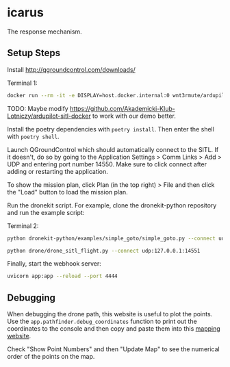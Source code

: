 # icarus
The response mechanism.

## Setup Steps

Install http://qgroundcontrol.com/downloads/

Terminal 1:
```bash
docker run --rm -it -e DISPLAY=host.docker.internal:0 wnt3rmute/ardupilot-sitl ./sim_vehicle.py --out udp:host.docker.internal:14550 --out udp:host.docker.internal:14551 -l 30.455,-103.149,-999,0 --console --map -v ArduCopter -N
```

TODO: Maybe modify https://github.com/Akademicki-Klub-Lotniczy/ardupilot-sitl-docker to work with our demo better.

Install the poetry dependencies with `poetry install`. Then enter the shell with `poetry shell`.

Launch QGroundControl which should automatically connect to the SITL. If it doesn't, do so by going to the Application Settings > Comm Links > Add > UDP and entering port number 14550. Make sure to click connect after adding or restarting the application.

To show the mission plan, click Plan (in the top right) > File and then click the "Load" button to load the mission plan.

Run the dronekit script. For example, clone the dronekit-python repository and run the example script:

Terminal 2:
```bash
python dronekit-python/examples/simple_goto/simple_goto.py --connect udp:127.0.0.1:14551

python drone/drone_sitl_flight.py --connect udp:127.0.0.1:14551
```

Finally, start the webhook server:
```bash
uvicorn app:app --reload --port 4444
```

## Debugging

When debugging the drone path, this website is useful to plot the points. Use the `app.pathfinder.debug_coordinates` function
to print out the coordinates to the console and then copy and paste them into this [mapping website](https://mobisoftinfotech.com/tools/plot-multiple-points-on-map/).

Check "Show Point Numbers" and then "Update Map" to see the numerical order of the points on the map.